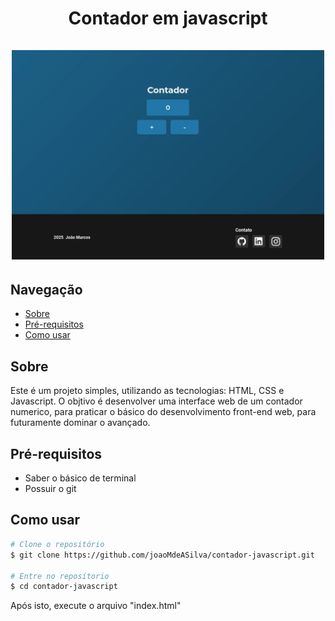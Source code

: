 <h1 style="text-align: center">Contador em javascript
    <br>
    <br>
    <img src="./images/screenshots/contador-screenshot.webp" alt="Imagem da interface do projeto do contador web" title="Interface do projeto do contador web" width="500" style="margin: auto">
</h1>

## Navegação
- [Sobre](#sobre)
- [Pré-requisitos](#pré-requisitos)
- [Como usar](#como-usar)

## Sobre

Este é um projeto simples, utilizando as tecnologias: HTML, CSS e Javascript. O objtivo é desenvolver uma interface web de um contador numerico, para praticar o básico do desenvolvimento front-end web, para futuramente dominar o avançado.

## Pré-requisitos

- Saber o básico de terminal
- Possuir o git

## Como usar 

``` bash
# Clone o repositório
$ git clone https://github.com/joaoMdeASilva/contador-javascript.git

# Entre no reposítorio
$ cd contador-javascript
```

Após isto, execute o arquivo "index.html"  